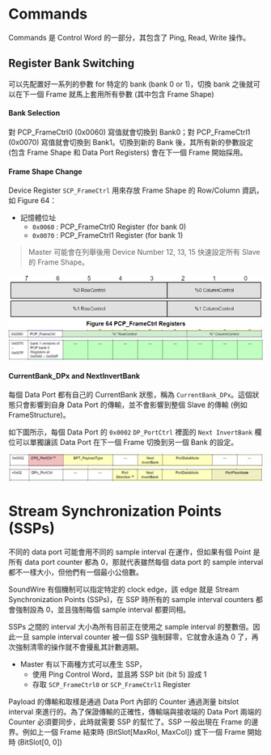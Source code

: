 Commands
======

Commands 是 Control Word 的一部分，其包含了 Ping, Read, Write 操作。

Register Bank Switching
-------

可以先配置好一系列的參數 for 特定的 bank (bank 0 or 1)，切換 bank 之後就可以在下一個 Frame 就馬上套用所有參數 (其中包含 Frame Shape)

#### Bank Selection ####

對 PCP_FrameCtrl0 (0x0060) 寫值就會切換到 Bank0；對 PCP_FrameCtrl1 (0x0070) 寫值就會切換到 Bank1。切換到新的 Bank 後，其所有新的參數設定 (包含 Frame Shape 和 Data Port Registers) 會在下一個 Frame 開始採用。

#### Frame Shape Change ####

Device Register `SCP_FrameCtrl` 用來存放 Frame Shape 的 Row/Column 資訊，如 Figure 64：

- 記憶體位址
    - `0x0060` : PCP_FrameCtrl0 Register (for bank 0)
    - `0x0070` : PCP_FrameCtrl1 Register (for bank 1)

> Master 可能會在列舉後用 Device Number 12, 13, 15 快速設定所有 Slave 的 Frame Shape。

![Alt text](image/figure64.png)
![Alt text](image/figure64-2.png)
![Alt text](image/figure64-3.png)

#### CurrentBank_DPx and NextInvertBank ####

每個 Data Port 都有自己的 CurrentBank 狀態，稱為 `CurrentBank_DPx`。這個狀態只會影響到自身 Data Port 的傳輸，並不會影響到整個 Slave 的傳輸 (例如 FrameStructure)。

如下圖所示，每個 Data Port 的 `0x0002` `DP_PortCtrl` 裡面的 `Next InvertBank` 欄位可以單獨讓該 Data Port 在下一個 Frame 切換到另一個 Bank 的設定。

![Alt text](image/invert_bank-1.png)
![Alt text](image/invert_bank-2.png)

Stream Synchronization Points (SSPs)
=======

不同的 data port 可能會用不同的 sample interval 在運作，但如果有個 Point 是所有 data port counter 都為 0，那就代表雖然每個 data port 的 sample interval 都不一樣大小，但他們有一個最小公倍數。

SoundWire 有個機制可以指定特定的 clock edge，該 edge 就是 Stream Synchronization Points (SSPs)，在 SSP 時所有的 sample interval counters 都會強制設為 0，並且強制每個 sample interval 都要同相。

SSPs 之間的 interval 大小為所有目前正在使用之 sample interval 的整數倍。因此一旦 sample interval counter 被一個 SSP 強制歸零，它就會永遠為 0 了，再次強制清零的操作就不會擾亂其計數週期。

- Master 有以下兩種方式可以產生 SSP，
    - 使用 Ping Control Word，並且將 SSP bit (bit 5) 設成 1
    - 存取 `SCP_FrameCtrl0` or `SCP_FrameCtrl1` Register

Payload 的傳輸和取樣是通過 Data Port 內部的 Counter 通過測量 bitslot interval 來進行的。為了保證傳輸的正確性，傳輸端與接收端的 Data Port 兩端的 Counter 必須要同步，此時就需要 SSP 的幫忙了。SSP 一般出現在 Frame 的邊界。例如上一個 Frame 結束時 (BitSlot[MaxRol, MaxCol]) 或下一個 Frame 開始時 (BitSlot[0, 0])